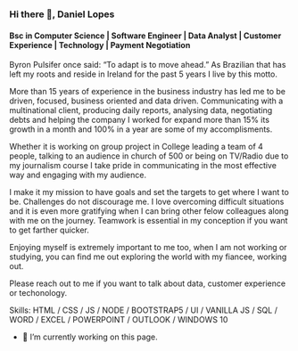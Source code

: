 ### Hi there 👋, Daniel Lopes
#### Bsc in Computer Science | Software Engineer | Data Analyst | Customer Experience | Technology | Payment Negotiation

Byron Pulsifer once said: “To adapt is to move ahead.” As Brazilian that has left my roots and reside in Ireland for the past 5 years I live by this motto.

More than 15 years of experience in the business industry has led me to be driven, focused, business oriented and data driven. Communicating with a multinational client, producing daily reports, analysing data, negotiating debts and helping the company I worked for expand more than 15% its growth in a month and 100% in a year are some of my accomplisments.

Whether it is working on group project in College leading a team of 4 people, talking to an audience in church of 500 or being on TV/Radio due to my journalism course I take pride in communicating in the most effective way and engaging with my audience.

I make it my mission to have goals and set the targets to get where I want to be. Challenges do not discourage me. I love overcoming difficult situations and it is even more gratifying when I can bring other felow colleagues along with me on the journey. Teamwork is essential in my conception if you want to get farther quicker.

Enjoying myself is extremely important to me too, when I am not working or studying, you can find me out exploring the world with my fiancee, working out.

Please reach out to me if you want to talk about data, customer experience or techonology.

Skills: HTML / CSS / JS / NODE / BOOTSTRAP5 / UI / VANILLA JS / SQL / WORD / EXCEL / POWERPOINT / OUTLOOK / WINDOWS 10  

- 🔭 I’m currently working on this page. 





